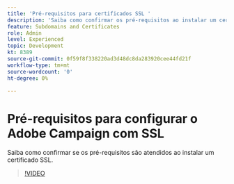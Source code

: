 ```yaml
---
title: 'Pré-requisitos para certificados SSL '
description: 'Saiba como confirmar os pré-requisitos ao instalar um certificado SSL. '
feature: Subdomains and Certificates
role: Admin
level: Experienced
topic: Development
kt: 8389
source-git-commit: 0f59f8f338220ad3d48dc8da283920cee44fd21f
workflow-type: tm+mt
source-wordcount: '0'
ht-degree: 0%

---
```



# Pré-requisitos para configurar o Adobe Campaign com SSL

Saiba como confirmar se os pré-requisitos são atendidos ao instalar um certificado SSL.

>[!VIDEO](https://video.tv.adobe.com/v/335894?quality=12)
